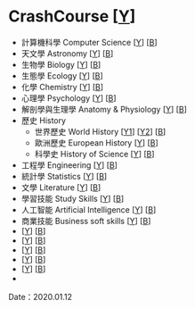 # CrashCourse [[Y](https://www.youtube.com/user/crashcourse)]

* 計算機科學 Computer Science [[Y](https://www.youtube.com/playlist?list=PL8dPuuaLjXtNlUrzyH5r6jN9ulIgZBpdo)] [[B](https://www.bilibili.com/video/av21376839)]
* 天文學 Astronomy [[Y](https://www.youtube.com/playlist?list=PL8dPuuaLjXtPAJr1ysd5yGIyiSFuh0mIL)] [[B](https://www.bilibili.com/video/av4685060)]
* 生物學 Biology [[Y](https://www.youtube.com/playlist?list=PL3EED4C1D684D3ADF)] [[B](bilibili.com/video/av8878228/)]
* 生態學 Ecology [[Y](https://www.youtube.com/playlist?list=PL8dPuuaLjXtNdTKZkV_GiIYXpV9w4WxbX)] [[B](bilibili.com/video/av71274082/)]
* 化學 Chemistry [[Y](https://www.youtube.com/playlist?list=PL8dPuuaLjXtPHzzYuWy6fYEaX9mQQ8oGr)] [[B]()]
* 心理學 Psychology [[Y](https://www.youtube.com/playlist?list=PL8dPuuaLjXtOPRKzVLY0jJY-uHOH9KVU6)] [[B]()]
* 解剖學與生理學 Anatomy & Physiology [[Y](https://www.youtube.com/playlist?list=PL8dPuuaLjXtOAKed_MxxWBNaPno5h3Zs8)] [[B]()]
* 歷史 History
    * 世界歷史 World History [[Y1](https://www.youtube.com/playlist?list=PLBDA2E52FB1EF80C9)] [[Y2](https://www.youtube.com/playlist?list=PL8dPuuaLjXtNjasccl-WajpONGX3zoY4M)] [[B]()]
    * 歐洲歷史 European History [[Y](https://www.youtube.com/playlist?list=PL8dPuuaLjXtMsMTfmRomkVQG8AqrAmJFX)] [[B]()]
    * 科學史 History of Science [[Y](https://www.youtube.com/playlist?list=PL8dPuuaLjXtNppY8ZHMPDH5TKK2UpU8Ng)] [[B]()]
* 工程學 Engineering [[Y](https://www.youtube.com/playlist?list=PL8dPuuaLjXtO4A_tL6DLZRotxEb114cMR)] [[B]()]
* 統計學 Statistics [[Y](https://www.youtube.com/playlist?list=PL8dPuuaLjXtNM_Y-bUAhblSAdWRnmBUcr)] [[B]()]
* 文學 Literature [[Y](https://www.youtube.com/playlist?list=PL8dPuuaLjXtOeEc9ME62zTfqc0h6Pe8vb)] [[B]()]
* 學習技能 Study Skills [[Y](https://www.youtube.com/playlist?list=PL8dPuuaLjXtNcAJRf3bE1IJU6nMfHj86W)] [[B]()]
* 人工智能 Artificial Intelligence [[Y](https://www.youtube.com/playlist?list=PL8dPuuaLjXtO65LeD2p4_Sb5XQ51par_b)] [[B]()]
*  商業技能 Business soft skills [[Y]()] [[B](bilibili.com/video/av71062297/)]
*  [[Y]()] [[B]()]
*  [[Y]()] [[B]()]
*  [[Y]()] [[B]()]
*  [[Y]()] [[B]()]
*  [[Y]()] [[B]()]
* 



Date：2020.01.12